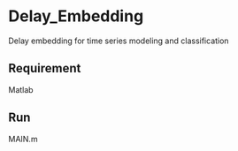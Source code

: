 # Delay_Embedding
Delay embedding for time series modeling and classification

## Requirement 
Matlab

## Run
MAIN.m
